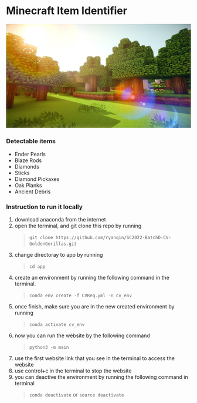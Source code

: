 # Minecraft Item Identifier
![background image](bg_minecraft.jpeg)
### Detectable items
  * Ender Pearls
  * Blaze Rods
  * Diamonds
  * Sticks
  * Diamond Pickaxes
  * Oak Planks
  * Ancient Debris

### Instruction to run it locally
1. download anaconda from the internet
2. open the terminal, and git clone this repo by running
    > `git clone https://github.com/ryanqin/SC2022-BatchD-CV-GoldenGorillas.git`
3. change directoray to app by running
    > `cd app`
4. create an environment by running the following command in the terminal.
    > `conda env create -f CVReq.yml -n cv_env`
5. once finish, make sure you are in the new created environment by running
    > `conda activate cv_env`
6. now you can run the website by the following command
    > `python3 -m main`
7. use the first website link that you see in the terminal to access the website
8. use control+c in the terminal to stop the website
9. you can deactive the environment by running the following command in terminal
    > `conda deactivate` or `source deactivate`
